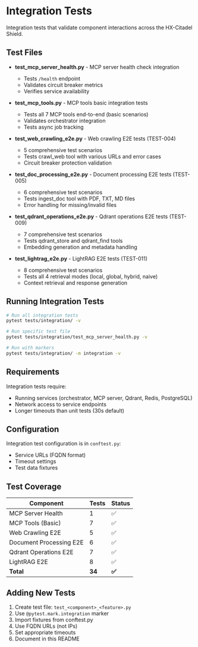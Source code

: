 # Integration Tests

Integration tests that validate component interactions across the HX-Citadel Shield.

## Test Files

- **test_mcp_server_health.py** - MCP server health check integration
  - Tests `/health` endpoint
  - Validates circuit breaker metrics
  - Verifies service availability

- **test_mcp_tools.py** - MCP tools basic integration tests
  - Tests all 7 MCP tools end-to-end (basic scenarios)
  - Validates orchestrator integration
  - Tests async job tracking

- **test_web_crawling_e2e.py** - Web crawling E2E tests (TEST-004)
  - 5 comprehensive test scenarios
  - Tests crawl_web tool with various URLs and error cases
  - Circuit breaker protection validation

- **test_doc_processing_e2e.py** - Document processing E2E tests (TEST-005)
  - 6 comprehensive test scenarios
  - Tests ingest_doc tool with PDF, TXT, MD files
  - Error handling for missing/invalid files

- **test_qdrant_operations_e2e.py** - Qdrant operations E2E tests (TEST-009)
  - 7 comprehensive test scenarios
  - Tests qdrant_store and qdrant_find tools
  - Embedding generation and metadata handling

- **test_lightrag_e2e.py** - LightRAG E2E tests (TEST-011)
  - 8 comprehensive test scenarios
  - Tests all 4 retrieval modes (local, global, hybrid, naive)
  - Context retrieval and response generation

## Running Integration Tests

```bash
# Run all integration tests
pytest tests/integration/ -v

# Run specific test file
pytest tests/integration/test_mcp_server_health.py -v

# Run with markers
pytest tests/integration/ -m integration -v
```

## Requirements

Integration tests require:
- Running services (orchestrator, MCP server, Qdrant, Redis, PostgreSQL)
- Network access to service endpoints
- Longer timeouts than unit tests (30s default)

## Configuration

Integration test configuration is in `conftest.py`:
- Service URLs (FQDN format)
- Timeout settings
- Test data fixtures

## Test Coverage

| Component | Tests | Status |
|-----------|-------|--------|
| MCP Server Health | 1 | ✅ |
| MCP Tools (Basic) | 7 | ✅ |
| Web Crawling E2E | 5 | ✅ |
| Document Processing E2E | 6 | ✅ |
| Qdrant Operations E2E | 7 | ✅ |
| LightRAG E2E | 8 | ✅ |
| **Total** | **34** | **✅** |

## Adding New Tests

1. Create test file: `test_<component>_<feature>.py`
2. Use `@pytest.mark.integration` marker
3. Import fixtures from conftest.py
4. Use FQDN URLs (not IPs)
5. Set appropriate timeouts
6. Document in this README
